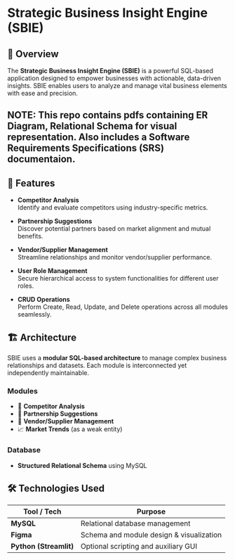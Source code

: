 # Strategic Business Insight Engine (SBIE)

## 📌 Overview
The **Strategic Business Insight Engine (SBIE)** is a powerful SQL-based application designed to empower businesses with actionable, data-driven insights. SBIE enables users to analyze and manage vital business elements with ease and precision.

## NOTE: This repo contains pdfs containing ER Diagram, Relational Schema for visual representation. Also includes a Software Requirements Specifications (SRS) documentaion.

## 🚀 Features
- **Competitor Analysis**  
  Identify and evaluate competitors using industry-specific metrics.

- **Partnership Suggestions**  
  Discover potential partners based on market alignment and mutual benefits.

- **Vendor/Supplier Management**  
  Streamline relationships and monitor vendor/supplier performance.

- **User Role Management**  
  Secure hierarchical access to system functionalities for different user roles.

- **CRUD Operations**  
  Perform Create, Read, Update, and Delete operations across all modules seamlessly.

## 🏗️ Architecture
SBIE uses a **modular SQL-based architecture** to manage complex business relationships and datasets. Each module is interconnected yet independently maintainable.

### Modules
- 🏢 **Competitor Analysis**  
- 🤝 **Partnership Suggestions**  
- 🚚 **Vendor/Supplier Management**  
- 📈 **Market Trends** (as a weak entity)

### Database
- **Structured Relational Schema** using MySQL

## 🛠️ Technologies Used
| Tool / Tech | Purpose |
|-------------|---------|
| **MySQL**   | Relational database management |
| **Figma**   | Schema and module design & visualization |
| **Python (Streamlit)** | Optional scripting and auxiliary GUI |
